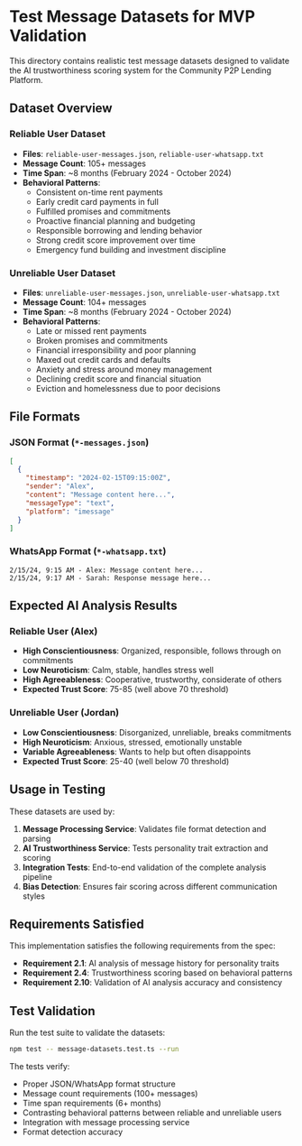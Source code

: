 # Test Message Datasets for MVP Validation

This directory contains realistic test message datasets designed to validate the AI trustworthiness scoring system for the Community P2P Lending Platform.

## Dataset Overview

### Reliable User Dataset
- **Files**: `reliable-user-messages.json`, `reliable-user-whatsapp.txt`
- **Message Count**: 105+ messages
- **Time Span**: ~8 months (February 2024 - October 2024)
- **Behavioral Patterns**:
  - Consistent on-time rent payments
  - Early credit card payments in full
  - Fulfilled promises and commitments
  - Proactive financial planning and budgeting
  - Responsible borrowing and lending behavior
  - Strong credit score improvement over time
  - Emergency fund building and investment discipline

### Unreliable User Dataset
- **Files**: `unreliable-user-messages.json`, `unreliable-user-whatsapp.txt`
- **Message Count**: 104+ messages
- **Time Span**: ~8 months (February 2024 - October 2024)
- **Behavioral Patterns**:
  - Late or missed rent payments
  - Broken promises and commitments
  - Financial irresponsibility and poor planning
  - Maxed out credit cards and defaults
  - Anxiety and stress around money management
  - Declining credit score and financial situation
  - Eviction and homelessness due to poor decisions

## File Formats

### JSON Format (`*-messages.json`)
```json
[
  {
    "timestamp": "2024-02-15T09:15:00Z",
    "sender": "Alex",
    "content": "Message content here...",
    "messageType": "text",
    "platform": "imessage"
  }
]
```

### WhatsApp Format (`*-whatsapp.txt`)
```
2/15/24, 9:15 AM - Alex: Message content here...
2/15/24, 9:17 AM - Sarah: Response message here...
```

## Expected AI Analysis Results

### Reliable User (Alex)
- **High Conscientiousness**: Organized, responsible, follows through on commitments
- **Low Neuroticism**: Calm, stable, handles stress well
- **High Agreeableness**: Cooperative, trustworthy, considerate of others
- **Expected Trust Score**: 75-85 (well above 70 threshold)

### Unreliable User (Jordan)
- **Low Conscientiousness**: Disorganized, unreliable, breaks commitments
- **High Neuroticism**: Anxious, stressed, emotionally unstable
- **Variable Agreeableness**: Wants to help but often disappoints
- **Expected Trust Score**: 25-40 (well below 70 threshold)

## Usage in Testing

These datasets are used by:
1. **Message Processing Service**: Validates file format detection and parsing
2. **AI Trustworthiness Service**: Tests personality trait extraction and scoring
3. **Integration Tests**: End-to-end validation of the complete analysis pipeline
4. **Bias Detection**: Ensures fair scoring across different communication styles

## Requirements Satisfied

This implementation satisfies the following requirements from the spec:
- **Requirement 2.1**: AI analysis of message history for personality traits
- **Requirement 2.4**: Trustworthiness scoring based on behavioral patterns
- **Requirement 2.10**: Validation of AI analysis accuracy and consistency

## Test Validation

Run the test suite to validate the datasets:
```bash
npm test -- message-datasets.test.ts --run
```

The tests verify:
- Proper JSON/WhatsApp format structure
- Message count requirements (100+ messages)
- Time span requirements (6+ months)
- Contrasting behavioral patterns between reliable and unreliable users
- Integration with message processing service
- Format detection accuracy